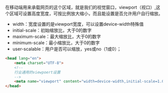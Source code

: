 在移动端用来承载网页的这个区域，就是我们的视觉窗口，viewport（视口）,这个区域可设置高度宽度，可按比例放大缩小，而且能设置是否允许用户自行缩放。 

- width：宽度设置的是viewport宽度，可以设置device-width特殊值
- initial-scale：初始缩放比，大于0的数字
- maximum-scale：最大缩放比，大于0的数字
- minimum-scale：最小缩放比，大于0的数字
- user-scalable：用户是否可以缩放，yes或no（1或0）； 

```HTML
<head lang="en">
    <meta charset="UTF-8">
    <!--
    行业通用的viewpoert设置
    -->
    <meta name="viewport" content="width=device-width,initial-scale=1.0,user-scalable=0"/>
</head>
```
